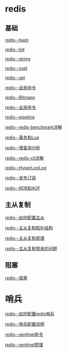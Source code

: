 # redis

## 基础
[redis--hash](https://github.com/wuxiaobo000111/markdown/blob/master/redis/redis--Hash.md "redis--hash")

[redis--list](https://github.com/wuxiaobo000111/markdown/blob/master/redis/redis--list.md "redis --list")

[redis--string](https://github.com/wuxiaobo000111/markdown/blob/master/redis/redis--string.md 
"redis--string")

[redis--zset](https://github.com/wuxiaobo000111/markdown/blob/master/redis/redis--zset.md "redis--zset")

[redis--set](https://github.com/wuxiaobo000111/markdown/blob/master/redis/redis-set.md "redis--set")

[redis--全局命令](https://github.com/wuxiaobo000111/markdown/blob/master/redis/redis%E5%85%A8%E5%B1%80%E5%91%BD%E4%BB%A4.md "redis--全局命令")

[redis--Bitmaps](https://github.com/wuxiaobo000111/markdown/blob/master/redis/Bitmpas.md "redis--Bitmaps")


[redis--全局命令](https://github.com/wuxiaobo000111/markdown/blob/master/redis/redis%E5%85%A8%E5%B1%80%E5%91%BD%E4%BB%A4.md "redis--全局命令")


[redis--pipeline](https://github.com/wuxiaobo000111/markdown/blob/master/redis/PipeLine.md "redis--pipeline")


[redis--redis-benchmark详解](https://github.com/wuxiaobo000111/markdown/blob/master/redis/redis-benchmark%E8%AF%A6%E8%A7%A3.md "redis--redis-benchmark详解")


[redis--事务和Lua](https://github.com/wuxiaobo000111/markdown/blob/master/redis/%E4%BA%8B%E5%8A%A1%E5%92%8CLua.md "redis--事务和Lua")


[redis--慢查询分析](
https://github.com/wuxiaobo000111/markdown/blob/master/redis/%E6%85%A2%E6%9F%A5%E8%AF%A2%E5%88%86%E6%9E%90.md   "redis--全局命令")



[redis--redis-cli详解](
https://github.com/wuxiaobo000111/markdown/blob/master/redis/redis-cli%E8%AF%A6%E8%A7%A3.md
   "redis--redis-cli详解")

[redis--HyperLogLog](https://github.com/wuxiaobo000111/markdown/blob/master/redis/HyperLogLog.md "redis--HyperLogLog")


[redis--发布订阅](https://github.com/wuxiaobo000111/markdown/blob/master/redis/redis--%E5%8F%91%E5%B8%83%E8%AE%A2%E9%98%85.md "redis--发布定于")


[redis--RDB和AOF](https://github.com/wuxiaobo000111/markdown/blob/master/redis/RDB%E5%92%8CAOF.md "redis--RDB和AOF")

## 主从复制

[redis--如何配置主从](https://github.com/wuxiaobo000111/markdown/blob/master/redis/%E4%B8%BB%E4%BB%8E%E5%A4%8D%E5%88%B6/%E5%A6%82%E4%BD%95%E9%85%8D%E7%BD%AE%E4%B8%BB%E4%BB%8E.md "redis--如何配置主从")

[redis--主从复制拓扑结构](https://github.com/wuxiaobo000111/markdown/blob/master/redis/%E4%B8%BB%E4%BB%8E%E5%A4%8D%E5%88%B6/%E4%B8%BB%E4%BB%8E%E5%A4%8D%E5%88%B6%E7%9A%84%E6%8B%93%E6%89%91%E7%BB%93%E6%9E%84.md "redis--主从复制拓扑结构")

[redis--主从复制原理](https://github.com/wuxiaobo000111/markdown/blob/master/redis/%E4%B8%BB%E4%BB%8E%E5%A4%8D%E5%88%B6/%E4%B8%BB%E4%BB%8E%E5%A4%8D%E5%88%B6%E7%9A%84%E5%8E%9F%E7%90%86.md "redis--主从复制原理")

[redis--主从复制带来的问题](https://github.com/wuxiaobo000111/markdown/blob/master/redis/%E4%B8%BB%E4%BB%8E%E5%A4%8D%E5%88%B6/%E4%B8%BB%E4%BB%8E%E5%A4%8D%E5%88%B6%E4%B8%AD%E8%AF%BB%E5%86%99%E5%88%86%E7%A6%BB%E5%B8%A6%E6%9D%A5%E7%9A%84%E9%97%AE%E9%A2%98.md "redis--RDB和AOF")


## 阻塞


[redis--阻塞](
https://github.com/wuxiaobo000111/markdown/blob/master/redis/%E9%98%BB%E5%A1%9E/%E5%8F%91%E7%8E%B0%E9%98%BB%E5%A1%9E.md "redis--阻塞")

# 哨兵


[redis--如何配置redis哨兵](
https://github.com/wuxiaobo000111/markdown/blob/master/redis/%E5%93%A8%E5%85%B5/%E5%A6%82%E4%BD%95%E9%85%8D%E7%BD%AEredis%E5%93%A8%E5%85%B5.md "redis--如何配置redis哨兵.")


[redis--哨兵配置说明](
https://github.com/wuxiaobo000111/markdown/blob/master/redis/%E5%93%A8%E5%85%B5/redis%E5%93%A8%E5%85%B5%E9%85%8D%E7%BD%AE%E8%AF%B4%E6%98%8E.md "redis--哨兵配置说明")


[redis--sentinel命令](
https://github.com/wuxiaobo000111/markdown/blob/master/redis/%E5%93%A8%E5%85%B5/sentinel%E5%91%BD%E4%BB%A4.md "redis--sentinel命令")


[redis--sentinel原理](
https://github.com/wuxiaobo000111/markdown/blob/master/redis/%E5%93%A8%E5%85%B5/%E5%93%A8%E5%85%B5%E5%8E%9F%E7%90%86.md "redis--sentinel原理")


